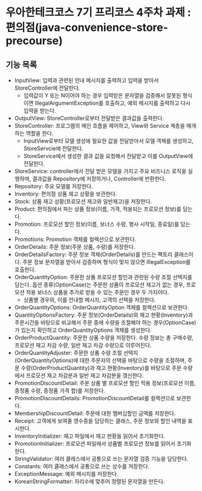 우아한테크코스 7기 프리코스 4주차 과제 : 편의점(java-convenience-store-precourse)
===============================================================================

기능 목록
---------
* InputView: 입력과 관련된 안내 메시지를 출력하고 입력을 받아서 StoreController에 전달한다.
  * 입력값이 Y 또는 N이어야 하는 경우 입력받은 문자열을 검증해서 잘못된 형식이면 IllegalArgumentException를 호출하고, 예외 메시지를 출력하고 다시 입력을 받는다.
* OutputView: StoreController로부터 전달받은 결과값을 출력한다.
* StoreController: 프로그램의 메인 흐름을 제어하고, View와 Service 계층을 매개하는 역할을 한다. 
  * InputView로부터 모델 생성에 필요한 값을 전달받아서 모델 객체를 생성하고, StoreServcie에 전달한다.
  * StoreService에서 생성한 결과 값을 요청해서 전달받고 이를 OutputView에 전달한다.
* StoreService: controller에서 전달 받은 모델을 가지고 주요 비즈니스 로직을 실행하며, 결과값을 Repository에 저장하거나, Controller에 반환한다.
* Repository: 주요 모델를 저장한다.
* Inventory: 편의점 상품 재고 상황을 보관한다.
* Stock: 상품 재고 상황(프로모션 재고와 일반재고)을 저장한다.
* Product: 편의점에서 파는 상품 정보(이름, 가격, 적용되는 프로모션 정보)를 담는다.
* Promotion: 프로모션 할인 정보(이름, 보너스 수량, 행사 시작일, 종료일)를 담는다.
* Promotions: Promotion 객체를 컬렉션으로 보관한다.
* OrderDetails: 주문 정보(주문 상품, 수량)를 저장한다.
* OrderDetailsFactory: 주문 정보 객체(OrderDetails)를 만드는 팩토리 클래스이다. 주문 정보 문자열을 받아서 검증하며 형식이 맞지 않으면 IllegalException를 호출한다. 
* OrderQuantityOption: 주문한 상품 프로모션 할인과 관련된 수량 조절 선택지를 담는다. 옵션 종류(OptionCase)는 주문한 상품이 프로모션 재고가 없는 경우, 프로모션 적용 보너스 상품을 추가로 받을 수 있는 주문인 경우 두 가지이다.
  * 상품별 경우와, 이를 안내할 메시지, 고객의 선택을 저장한다.
* OrderQuantityOptions: OrderQuantityOption 객체를 컬렉션으로 보관한다.
* QuantityOptionsFactory: 주문 정보(OrderDetails)와 재고 현황(Inventory)과 주문시간을 바탕으로 비교해서 주문 중에 수량을 조절해야 하는 경우(OptionCase)가 있는지 확인하고 OrderQuantityOptions 객체를 생성한다.
* OrderProductQuantity: 주문한 상품 수량을 저장한다. 수량 정보는 총 구매수량, 프로모션 재고 차감 수량, 일반 재고 차감 수량으로 이루어진다.
* OrderQuantityAdjuster: 주문한 상품 수량 조절 선택지(OrderQuantityOptions)에 대한 주문자의 선택을 바탕으로 수량을 조절하며, 주문 수량(OrderProductQuantity)과 재고 현황(Inventory)를 바탕으로 주문 수량에서 프로모션 재고 차감분과 일반 재고 차감분을 갱신한다.
* PromotionDiscountDetail: 주문 상품 별 프로모션 할인 적용 정보(프로모션 이름, 증정품 수량, 증정품 가격 합)를 저장한다. 
* PromotionDiscountDetails: PromotionDiscountDetail를 컬렉션으로 보관한다.
* MembershipDiscountDetail: 주문에 대한 멤버십할인 금액를 저장한다.
* Receipt: 고객에게 보여줄 영수증을 담당하는 클래스, 주문 정보와 할인 내역을 표시한다.
* InventoryInitializer: 재고 파일에서 재고 현황을 읽어서 초기화한다.
* PromotionInitializer: 프로모션 파일에서 상품별 프로모션 정보를 읽어서 초기화한다.
* StringValidator: 여러 클래스에서 공통으로 쓰는 문자열 검증 기능을 담당한다.
* Constants: 여러 클래스에서 공통으로 쓰는 상수를 저장한다.
* ExceptionMessage: 예외 메시지를 저장한다.
* KoreanStringFormatter: 자리수에 맞추어 정렬된 문자열을 만든다.
